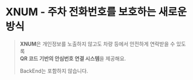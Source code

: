# XNUM - 주차 전화번호를 보호하는 새로운 방식

> **XNUM**은 개인정보를 노출하지 않고도 차량 등에서 안전하게 연락받을 수 있도록  
> **QR 코드 기반의 안심번호 연결 시스템**을 제공해요.  
>
>BackEnd는 포함하지 않습니다.